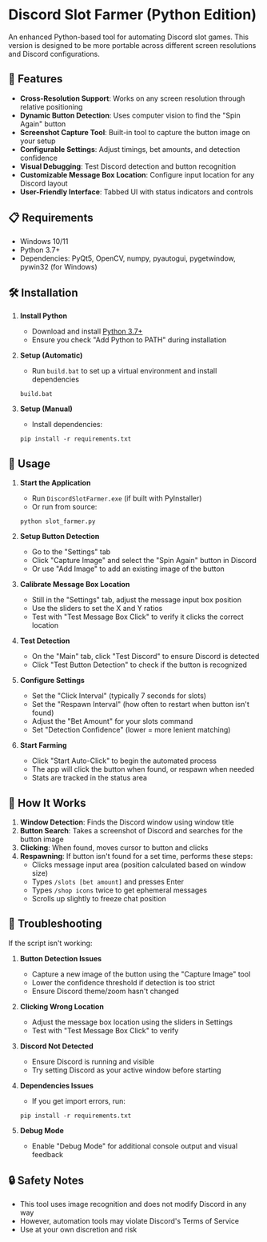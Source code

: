 # Discord Slot Farmer (Python Edition)

An enhanced Python-based tool for automating Discord slot games. This version is designed to be more portable across different screen resolutions and Discord configurations.

## 🚀 Features

- **Cross-Resolution Support**: Works on any screen resolution through relative positioning
- **Dynamic Button Detection**: Uses computer vision to find the "Spin Again" button
- **Screenshot Capture Tool**: Built-in tool to capture the button image on your setup
- **Configurable Settings**: Adjust timings, bet amounts, and detection confidence
- **Visual Debugging**: Test Discord detection and button recognition
- **Customizable Message Box Location**: Configure input location for any Discord layout
- **User-Friendly Interface**: Tabbed UI with status indicators and controls

## 📋 Requirements

- Windows 10/11
- Python 3.7+
- Dependencies: PyQt5, OpenCV, numpy, pyautogui, pygetwindow, pywin32 (for Windows)

## 🛠 Installation

1. **Install Python**
   - Download and install [Python 3.7+](https://www.python.org/downloads/)
   - Ensure you check "Add Python to PATH" during installation

2. **Setup (Automatic)**
   - Run `build.bat` to set up a virtual environment and install dependencies
   ```
   build.bat
   ```

3. **Setup (Manual)**
   - Install dependencies:
   ```
   pip install -r requirements.txt
   ```

## 🚦 Usage

1. **Start the Application**
   - Run `DiscordSlotFarmer.exe` (if built with PyInstaller)
   - Or run from source:
   ```
   python slot_farmer.py
   ```

2. **Setup Button Detection**
   - Go to the "Settings" tab
   - Click "Capture Image" and select the "Spin Again" button in Discord
   - Or use "Add Image" to add an existing image of the button

3. **Calibrate Message Box Location**
   - Still in the "Settings" tab, adjust the message input box position
   - Use the sliders to set the X and Y ratios
   - Test with "Test Message Box Click" to verify it clicks the correct location

4. **Test Detection**
   - On the "Main" tab, click "Test Discord" to ensure Discord is detected
   - Click "Test Button Detection" to check if the button is recognized

5. **Configure Settings**
   - Set the "Click Interval" (typically 7 seconds for slots)
   - Set the "Respawn Interval" (how often to restart when button isn't found)
   - Adjust the "Bet Amount" for your slots command
   - Set "Detection Confidence" (lower = more lenient matching)

6. **Start Farming**
   - Click "Start Auto-Click" to begin the automated process
   - The app will click the button when found, or respawn when needed
   - Stats are tracked in the status area

## 🔄 How It Works

1. **Window Detection**: Finds the Discord window using window title
2. **Button Search**: Takes a screenshot of Discord and searches for the button image
3. **Clicking**: When found, moves cursor to button and clicks
4. **Respawning**: If button isn't found for a set time, performs these steps:
   - Clicks message input area (position calculated based on window size)
   - Types `/slots [bet amount]` and presses Enter
   - Types `/shop icons` twice to get ephemeral messages
   - Scrolls up slightly to freeze chat position

## 🔧 Troubleshooting

If the script isn't working:

1. **Button Detection Issues**
   - Capture a new image of the button using the "Capture Image" tool
   - Lower the confidence threshold if detection is too strict
   - Ensure Discord theme/zoom hasn't changed

2. **Clicking Wrong Location**
   - Adjust the message box location using the sliders in Settings
   - Test with "Test Message Box Click" to verify

3. **Discord Not Detected**
   - Ensure Discord is running and visible
   - Try setting Discord as your active window before starting

4. **Dependencies Issues**
   - If you get import errors, run:
   ```
   pip install -r requirements.txt
   ```

5. **Debug Mode**
   - Enable "Debug Mode" for additional console output and visual feedback

## 🔒 Safety Notes

- This tool uses image recognition and does not modify Discord in any way
- However, automation tools may violate Discord's Terms of Service
- Use at your own discretion and risk